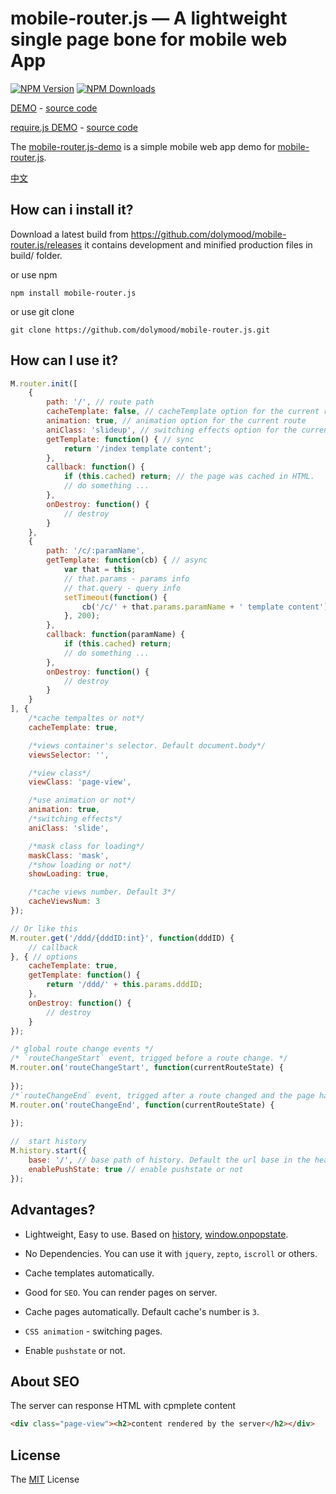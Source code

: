 mobile-router.js — A lightweight single page bone for mobile web App
=


[![NPM Version][npm-image]][npm-url]
[![NPM Downloads][downloads-image]][downloads-url]


[DEMO](http://demo.aijc.net/js/M/examples/) - [source code](https://github.com/dolymood/mobile-router.js/blob/master/examples/index.html)

[require.js DEMO](http://demo.aijc.net/js/M/examples/requirejs/) - [source code](https://github.com/dolymood/mobile-router.js/blob/master/examples/requirejs/index.html)

The [mobile-router.js-demo](https://github.com/dolymood/mobile-router.js-demo) is a simple mobile web app demo for [mobile-router.js](https://github.com/dolymood/mobile-router.js).

[中文](https://github.com/dolymood/mobile-router.js/blob/master/README-zh_CN.md)

## How can i install it?

Download a latest build from <https://github.com/dolymood/mobile-router.js/releases> it contains development and minified production files in build/ folder.

or use npm

	npm install mobile-router.js

or use git clone

	git clone https://github.com/dolymood/mobile-router.js.git

## How can I use it?

```js
M.router.init([
	{
		path: '/', // route path
		cacheTemplate: false, // cacheTemplate option for the current route
		animation: true, // animation option for the current route
		aniClass: 'slideup', // switching effects option for the current route
		getTemplate: function() { // sync
			return '/index template content';
		},
		callback: function() {
			if (this.cached) return; // the page was cached in HTML.
			// do something ...
		},
		onDestroy: function() {
			// destroy
		}
	},
	{
		path: '/c/:paramName',
		getTemplate: function(cb) { // async
			var that = this;
			// that.params - params info
			// that.query - query info
			setTimeout(function() {
				cb('/c/' + that.params.paramName + ' template content');
			}, 200);
		},
		callback: function(paramName) {
			if (this.cached) return;
			// do something ...
		},
		onDestroy: function() {
			// destroy
		}
	}
], {
	/*cache tempaltes or not*/
	cacheTemplate: true,

	/*views container's selector. Default document.body*/
	viewsSelector: '',

	/*view class*/
	viewClass: 'page-view',

	/*use animation or not*/
	animation: true,
	/*switching effects*/
	aniClass: 'slide',

	/*mask class for loading*/
	maskClass: 'mask',
	/*show loading or not*/
	showLoading: true,

	/*cache views number. Default 3*/
	cacheViewsNum: 3
});

// Or like this
M.router.get('/ddd/{dddID:int}', function(dddID) {
	// callback
}, { // options
	cacheTemplate: true,
	getTemplate: function() {
		return '/ddd/' + this.params.dddID;
	},
	onDestroy: function() {
		// destroy
	}
});

/* global route change events */
/* `routeChangeStart` event, trigged before a route change. */
M.router.on('routeChangeStart', function(currentRouteState) {
	
});
/*`routeChangeEnd` event, trigged after a route changed and the page has been shown.*/
M.router.on('routeChangeEnd', function(currentRouteState) {
	
});

//  start history
M.history.start({
	base: '/', // base path of history. Default the url base in the head of your main html file (<base href="/my-base">) or '/'
	enablePushState: true // enable pushstate or not
});

```

## Advantages?

* Lightweight, Easy to use. Based on [history](https://developer.mozilla.org/en-US/docs/Web/Guide/API/DOM/Manipulating_the_browser_history), [window.onpopstate](https://developer.mozilla.org/en-US/docs/WindowEventHandlers.onpopstate).

* No Dependencies. You can use it with `jquery`, `zepto`, `iscroll` or others.

* Cache templates automatically.

* Good for `SEO`. You can render pages on server.

* Cache pages automatically. Default cache's number is `3`.

* `CSS animation` - switching pages.

* Enable `pushstate` or not.

## About SEO

The server can response HTML with cpmplete content

```html
<div class="page-view"><h2>content rendered by the server</h2></div>
```

## License

The [MIT](https://github.com/dolymood/M/blob/master/LICENSE) License

[npm-image]: https://img.shields.io/npm/v/mobile-router.js.svg?style=flat
[npm-url]: https://npmjs.org/package/mobile-router.js
[downloads-image]: https://img.shields.io/npm/dm/mobile-router.js.svg?style=flat
[downloads-url]: https://npmjs.org/package/mobile-router.js
